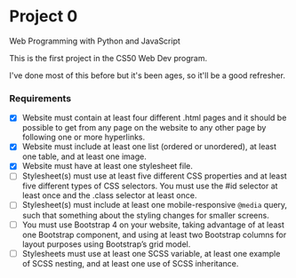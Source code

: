# Project 0

Web Programming with Python and JavaScript

This is the first project in the CS50 Web Dev program.

I've done most of this before but it's been ages, so it'll be a good refresher.

### Requirements

- [x] Website must contain at least four different .html pages and it should be possible to get from any page on the website to any other page by following one or more hyperlinks.
- [x] Website must include at least one list (ordered or unordered), at least one table, and at least one image.
- [x] Website must have at least one stylesheet file.
- [ ] Stylesheet(s) must use at least five different CSS properties and at least five different types of CSS selectors. You must use the #id selector at least once and the .class selector at least once.
- [ ] Stylesheet(s) must include at least one mobile-responsive `@media` query, such that something about the styling changes for smaller screens.
- [ ] You must use Bootstrap 4 on your website, taking advantage of at least one Bootstrap component, and using at least two Bootstrap columns for layout purposes using Bootstrap’s grid model.
- [ ] Stylesheets must use at least one SCSS variable, at least one example of SCSS nesting, and at least one use of SCSS inheritance.
